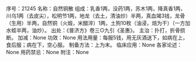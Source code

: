 序号：21245
名称：自然铜散
组成：乳香1两，没药1两，苏木1两，降真香1两，川乌1两（去皮尖），松明节1两，地龙（去土，清油炒）半两，真血竭3钱，龙骨（生用）半两，自然铜（火煅，米醋淬）1两，土狗10枚（油浸，焙为干）（一方加水蛭半两，油炒）。
出处：《普济方》卷三○九引《圣惠》。
主治：扑打，折骨损断。
加减：None
功效：None
用法用量：每服5钱，用无灰酒送下，如病在上，食后服；病在下，空心服。
制备方法：上为末。
临床应用：None
各家论述：None
用药禁忌：None
附注：None
